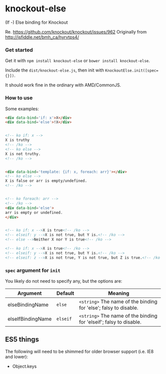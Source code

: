knockout-else
=============

(If -) Else binding for Knockout


Re. https://github.com/knockout/knockout/issues/962
Originally from http://jsfiddle.net/bmh_ca/hyrvtps4/


### Get started
Get it with `npm install knockout-else` or `bower install knockout-else`.

Include the `dist/knockout-else.js`, then init with `KnockoutElse.init([spec={}])`.

It should work fine in the ordinary with AMD/CommonJS.

### How to use

Some examples:

```html
<div data-bind='if: x'>X</div>
<div data-bind='else'>!X</div>


<!-- ko if: x -->
X is truthy
<!-- /ko -->
<!-- ko else -->
X is not truthy.
<!-- /ko -->


<div data-bind='template: {if: x, foreach: arr}'></div>
<!-- ko else -->
X is false or arr is empty/undefined.
<!-- /ko -->


<!-- ko foreach: arr -->
<!-- /ko -->
<div data-bind='else'>
arr is empty or undefined.
</div>


<!-- ko if: x -->X is true<!-- /ko -->
<!-- elseif: y -->X is not true, but Y is.<!-- /ko -->
<!-- else -->Neither X nor Y is true<!-- /ko -->

<!-- ko if: x -->X is true<!-- /ko -->
<!-- elseif: y -->X is not true, but Y is.<!-- /ko -->
<!-- elseif: z -->X is not true, Y is not true, but Z is true.<!-- /ko -->

```

### `spec` argument for `init`

You likely do not need to specify any, but the options are:

| Argument | Default | Meaning
|---       | ---     | ---
| elseBindingName  | `else` | `<string>` The name of the binding for 'else'; falsy to disable.
| elseIfBindingName  | `elseif` | `<string>` The name of the binding for 'elseif'; falsy to disable.


ES5 things
---
The following will need to be shimmed for older browser support (i.e. IE8 and lower):

- Object.keys
